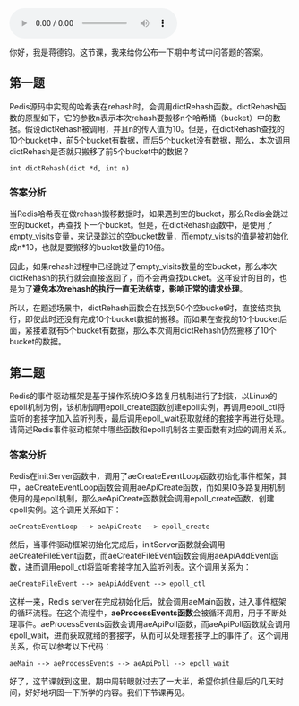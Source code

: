 <audio title="期中测试题答案 _ 这些问题你都答对了吗？" src="https://static001.geekbang.org/resource/audio/c6/75/c674fb8f3dd7f388bfa955501a42b575.mp3" controls="controls"></audio> 
<p>你好，我是蒋德钧。这节课，我来给你公布一下期中考试中问答题的答案。</p><h2>第一题</h2><p>Redis源码中实现的哈希表在rehash时，会调用dictRehash函数。dictRehash函数的原型如下，它的参数n表示本次rehash要搬移n个哈希桶（bucket）中的数据。假设dictRehash被调用，并且n的传入值为10。但是，在dictRehash查找的10个bucket中，前5个bucket有数据，而后5个bucket没有数据，那么，本次调用dictRehash是否就只搬移了前5个bucket中的数据？</p><pre><code class="language-plain">int dictRehash(dict *d, int n) 
</code></pre><h3>答案分析</h3><p>当Redis哈希表在做rehash搬移数据时，如果遇到空的bucket，那么Redis会跳过空的bucket，再查找下一个bucket。但是，在dictRehash函数中，是使用了empty_visits变量，来记录跳过的空bucket数量，而empty_visits的值是被初始化成n*10，也就是要搬移的bucket数量的10倍。</p><p>因此，如果rehash过程中已经跳过了empty_visits数量的空bucket，那么本次dictRehash的执行就会直接返回了，而不会再查找bucket。这样设计的目的，也是为了<strong>避免本次rehash的执行一直无法结束，影响正常的请求处理</strong>。</p><!-- [[[read_end]]] --><p>所以，在题述场景中，dictRehash函数会在找到50个空bucket时，直接结束执行，即使此时还没有完成10个bucket数据的搬移。而如果在查找的10个bucket后面，紧接着就有5个bucket有数据，那么本次调用dictRehash仍然搬移了10个bucket的数据。</p><h2>第二题</h2><p>Redis的事件驱动框架是基于操作系统IO多路复用机制进行了封装，以Linux的epoll机制为例，该机制调用epoll_create函数创建epoll实例，再调用epoll_ctl将监听的套接字加入监听列表，最后调用epoll_wait获取就绪的套接字再进行处理。请简述Redis事件驱动框架中哪些函数和epoll机制各主要函数有对应的调用关系。</p><h3>答案分析</h3><p>Redis在initServer函数中，调用了aeCreateEventLoop函数初始化事件框架，其中，aeCreateEventLoop函数会调用aeApiCreate函数，而如果IO多路复用机制使用的是epoll机制，那么aeApiCreate函数就会调用epoll_create函数，创建epoll实例。这个调用关系如下：</p><pre><code class="language-plain">aeCreateEventLoop --&gt; aeApiCreate --&gt; epoll_create
</code></pre><p>然后，当事件驱动框架初始化完成后，initServer函数就会调用aeCreateFileEvent函数，而aeCreateFileEvent函数会调用aeApiAddEvent函数，进而调用epoll_ctl将监听套接字加入监听列表。这个调用关系为：</p><pre><code class="language-plain">aeCreateFileEvent --&gt; aeApiAddEvent --&gt; epoll_ctl
</code></pre><p>这样一来，Redis server在完成初始化后，就会调用aeMain函数，进入事件框架的循环流程。在这个流程中，<strong>aeProcessEvents函数</strong>会被循环调用，用于不断处理事件。aeProcessEvents函数会调用aeApiPoll函数，而aeApiPoll函数就会调用epoll_wait，进而获取就绪的套接字，从而可以处理套接字上的事件了。这个调用关系，你可以参考以下代码：</p><pre><code class="language-plain">aeMain --&gt; aeProcessEvents --&gt; aeApiPoll --&gt; epoll_wait
</code></pre><p>好了，这节课就到这里。期中周转眼就过去了一大半，希望你抓住最后的几天时间，好好地巩固一下所学的内容。我们下节课再见。</p>